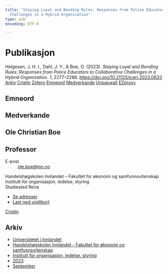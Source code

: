 ```yaml
---
title: 'Staying Loyal and Bending Rules: Responses from Police Educators to Collaborative
  Challenges in a Hybrid Organization'
type: pub
encoding: UTF-8

---
```

<h1>Publikasjon</h1>
<article id="csl-bib-container-A4H8QIR2" class="csl-bib-container">
  <div class="csl-bib-body"> <div class="csl-entry">Helgesen, J. H. I., Dahl, J. Y., &#38; Boe, O. (2023). <i>Staying Loyal and Bending Rules: Responses from Police Educators to Collaborative Challenges in a Hybrid Organization</i>. <i>1</i>, 2277–2286. <a href="https://doi.org/10.21125/iceri.2023.0633">https://doi.org/10.21125/iceri.2023.0633</a></div> </div>
  <div class="csl-bib-buttons">
    <a href="#taxonomy-article-A4H8QIR2" alt="archive" class="csl-bib-button">Arkiv</a>
    <a href="https://app.cristin.no/results/show.jsf?id=2178864" alt="Cristin" class="csl-bib-button">Cristin</a>
    <a href="http://zotero.org/groups/5881554/items/A4H8QIR2" alt="Zotero" class="csl-bib-button">Zotero</a>
    <a href="#keywords-article-A4H8QIR2" alt="keywords" class="csl-bib-button">Emneord</a>
    <a href="#contributors-article-A4H8QIR2" alt="contributors" class="csl-bib-button">Medverkande</a>
    <a href="https://doi.org/10.21125/iceri.2023.0633" alt="Unpaywall" class="csl-bib-button">Unpaywall</a>
    <a href="https://doi.org/10.21125/iceri.2023.0633" alt="EZproxy" class="csl-bib-button">EZproxy</a>
  </div>
  <div id="csl-bib-meta-container-A4H8QIR2"></div>
</article>
<div id="csl-bib-meta-A4H8QIR2" class="csl-bib-meta">
  <article id="keywords-article-A4H8QIR2" class="keywords-article">
    <h1>Emneord</h1>
    
  </article>
  <article id="contributors-article-A4H8QIR2" class="contributors-article">
    <h1>Medverkande</h1>
    <div class="personas"> <div class="vrtx-hinn-person-card"> <div class="photo"> <i class="lar la-user-circle missing-person"></i> </div> <div class="info"> <hgroup><h1>Ole Christian Boe</h1> <h2>Professor</h2> </hgroup><dl> <dt>E-post</dt> <dd> <a href="mailto:ole.boe@inn.no">ole.boe@inn.no</a> </dd> </dl> <p> Handelshøgskolen Innlandet – Fakultet for økonomi og samfunnsvitenskap<br> Institutt for organisasjon, ledelse, styring<br> Studiested Rena </p> <ul class="vrtx-hinn-links"> <li><a href="https://www.inn.no/finn-en-ansatt/ole-boe.html#vrtx-hinn-addresses">Se adresser</a></li> <li><a href="https://www.inn.no/finn-en-ansatt/ole-boe.html?vrtx=vcf">Last ned visittkort</a></li> </ul> </div> </div> <a href="https://app.cristin.no/persons/show.jsf?id=603087" alt="Cristin URL" class="personas-cristin">Cristin</a> </div>
  </article>
  <article id="taxonomy-article-A4H8QIR2" class="taxonomy-article">
    <h1>Arkiv</h1>
    <ul>
      <li><a href="{{< params subfolder >}}nn/archive/?key=3DCRN523">Universitetet i Innlandet</a></li>
      <li><a href="{{< params subfolder >}}nn/archive/?key=DU8Q9LN9">Handelshøgskolen Innlandet - Fakultet for økonomi og samfunnsvitenskap</a></li>
      <li><a href="{{< params subfolder >}}nn/archive/?key=4LUWR3ZM">Institutt for organisasjon, ledelse, styring</a></li>
      <li><a href="{{< params subfolder >}}nn/archive/?key=THVQJFRI">2023</a></li>
      <li><a href="{{< params subfolder >}}nn/archive/?key=IEASGXD2">September</a></li>
    </ul>
  </article>
</div>
